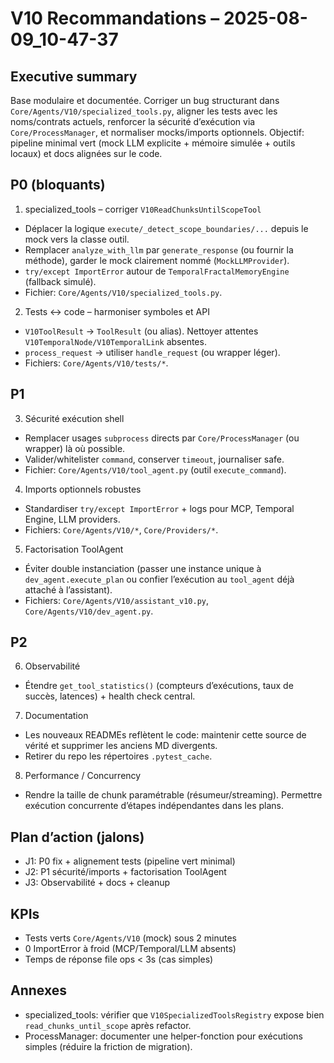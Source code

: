 # V10 Recommandations – 2025-08-09_10-47-37

## Executive summary
Base modulaire et documentée. Corriger un bug structurant dans `Core/Agents/V10/specialized_tools.py`, aligner les tests avec les noms/contrats actuels, renforcer la sécurité d’exécution via `Core/ProcessManager`, et normaliser mocks/imports optionnels. Objectif: pipeline minimal vert (mock LLM explicite + mémoire simulée + outils locaux) et docs alignées sur le code.

## P0 (bloquants)
1) specialized_tools – corriger `V10ReadChunksUntilScopeTool`
- Déplacer la logique `execute/_detect_scope_boundaries/...` depuis le mock vers la classe outil.
- Remplacer `analyze_with_llm` par `generate_response` (ou fournir la méthode), garder le mock clairement nommé (`MockLLMProvider`).
- `try/except ImportError` autour de `TemporalFractalMemoryEngine` (fallback simulé).
- Fichier: `Core/Agents/V10/specialized_tools.py`.

2) Tests ↔ code – harmoniser symboles et API
- `V10ToolResult` → `ToolResult` (ou alias). Nettoyer attentes `V10TemporalNode/V10TemporalLink` absentes.
- `process_request` → utiliser `handle_request` (ou wrapper léger).
- Fichiers: `Core/Agents/V10/tests/*`.

## P1
3) Sécurité exécution shell
- Remplacer usages `subprocess` directs par `Core/ProcessManager` (ou wrapper) là où possible.
- Valider/whitelister `command`, conserver `timeout`, journaliser safe.
- Fichier: `Core/Agents/V10/tool_agent.py` (outil `execute_command`).

4) Imports optionnels robustes
- Standardiser `try/except ImportError` + logs pour MCP, Temporal Engine, LLM providers.
- Fichiers: `Core/Agents/V10/*`, `Core/Providers/*`.

5) Factorisation ToolAgent
- Éviter double instanciation (passer une instance unique à `dev_agent.execute_plan` ou confier l’exécution au `tool_agent` déjà attaché à l’assistant).
- Fichiers: `Core/Agents/V10/assistant_v10.py`, `Core/Agents/V10/dev_agent.py`.

## P2
6) Observabilité
- Étendre `get_tool_statistics()` (compteurs d’exécutions, taux de succès, latences) + health check central.

7) Documentation
- Les nouveaux READMEs reflètent le code: maintenir cette source de vérité et supprimer les anciens MD divergents.
- Retirer du repo les répertoires `.pytest_cache`.

8) Performance / Concurrency
- Rendre la taille de chunk paramétrable (résumeur/streaming). Permettre exécution concurrente d’étapes indépendantes dans les plans.

## Plan d’action (jalons)
- J1: P0 fix + alignement tests (pipeline vert minimal)
- J2: P1 sécurité/imports + factorisation ToolAgent
- J3: Observabilité + docs + cleanup

## KPIs
- Tests verts `Core/Agents/V10` (mock) sous 2 minutes
- 0 ImportError à froid (MCP/Temporal/LLM absents)
- Temps de réponse file ops < 3s (cas simples)

## Annexes
- specialized_tools: vérifier que `V10SpecializedToolsRegistry` expose bien `read_chunks_until_scope` après refactor.
- ProcessManager: documenter une helper-fonction pour exécutions simples (réduire la friction de migration).
